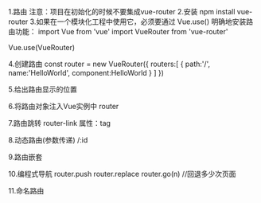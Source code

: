 1.路由
  注意：项目在初始化的时候不要集成vue-router
2.安装
  npm install vue-router
3.如果在一个模块化工程中使用它，必须要通过 Vue.use() 明确地安装路由功能：
  import Vue from 'vue'
  import VueRouter from 'vue-router'

  Vue.use(VueRouter)

4.创建路由
  const router = new VueRouter({
    routers:[
      {
        path:'/',
        name:'HelloWorld',
        component:HelloWorld
      }
    ]
  })

5.给出路由显示的位置
  <router-view />

6.将路由对象注入Vue实例中
  router

7.路由跳转
  router-link
  属性：tag

8.动态路由(参数传递)
  /:id

9.路由嵌套

10.编程式导航
  router.push
  router.replace
  router.go(n)  //回退多少次页面

11.命名路由
